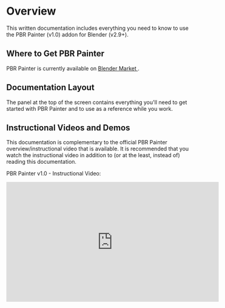 # Overview

This written documentation includes everything you need to know to use the PBR Painter (v1.0) addon for Blender (v2.9+).

## Where to Get PBR Painter

PBR Painter is currently available on <a href="https://blendermarket.com/products/pbr-painter"> Blender Market </a>.

## Documentation Layout

The panel at the top of the screen contains everything you'll need to get started with PBR Painter and to use as a reference while you work. 

## Instructional Videos and Demos

This documentation is complementary to the official PBR Painter overview/instructional video that is available. It is recommended that
you watch the instructional video in addition to (or at the least, instead of) reading this documentation.

PBR Painter v1.0 - Instructional Video:
<iframe width="560" height="315" src="https://www.youtube.com/embed/diFn-5O0AxY" 
frameborder="0" allow="accelerometer; autoplay; clipboard-write; encrypted-media; 
gyroscope; picture-in-picture" allowfullscreen></iframe>


